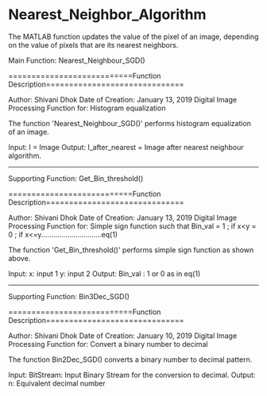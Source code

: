 # Nearest_Neighbor_Algorithm
The MATLAB function updates the value of the pixel of an image, depending on the value of pixels that are its nearest neighbors.

Main Function: Nearest_Neighbour_SGD()

===========================Function Description==============================

Author: Shivani Dhok
Date of Creation: January 13, 2019
Digital Image Processing
Function for: Histogram equalization

The function 'Nearest_Neighbour_SGD()' performs histogram equalization of an image.

Input:
      I = Image
Output:
      I_after_nearest = Image after nearest neighbour algorithm.
      
-----------------------------------------------------------------------------     
    
Supporting Function: Get_Bin_threshold()

===========================Function Description==============================

Author: Shivani Dhok
Date of Creation: January 13, 2019
Digital Image Processing
Function for: Simple sign function such that
Bin_val = 1 ; if x<y
        = 0 ; if x<=y..............................eq(1)

The function 'Get_Bin_threshold()' performs simple sign function as shown above.
 
Input:
      x: input 1
      y: input 2
Output:
      Bin_val : 1 or 0 as in eq(1)

-----------------------------------------------------------------------------

Supporting Function: Bin3Dec_SGD()

===========================Function Description==============================

Author: Shivani Dhok
Date of Creation: January 10, 2019
Digital Image Processing
Function for: Convert a binary number to decimal
 
The function Bin2Dec_SGD() converts a binary number to decimal pattern.
 
Input: 
    BitStream: Input Binary Stream for the conversion to decimal. 
Output:
    n: Equivalent decimal number
